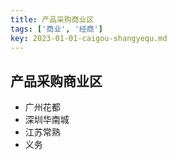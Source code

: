 ```yaml
---
title: 产品采购商业区
tags: ['商业', '经商']
key: 2023-01-01-caigou-shangyequ.md
---
```


## 产品采购商业区

- 广州花都
- 深圳华南城
- 江苏常熟
- 义务